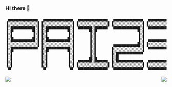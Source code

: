 ### Hi there 👋

<pre align="center">
 ▄▄▄▄▄▄▄▄▄▄▄  ▄▄▄▄▄▄▄▄▄▄▄  ▄▄▄▄▄▄▄▄▄▄▄  ▄▄▄▄▄▄▄▄▄▄▄  ▄▄▄▄▄▄▄▄▄▄▄  ▄▄▄▄▄▄▄▄▄▄▄ 
▐░░░░░░░░░░░▌▐░░░░░░░░░░░▌▐░░░░░░░░░░░▌▐░░░░░░░░░░░▌▐░░░░░░░░░░░▌▐░░░░░░░░░░░▌
▐░█▀▀▀▀▀▀▀█░▌▐░█▀▀▀▀▀▀▀█░▌ ▀▀▀▀█░█▀▀▀▀  ▀▀▀▀▀▀▀▀▀█░▌ ▀▀▀▀▀▀▀▀▀█░▌ ▀▀▀▀▀▀▀▀▀█░▌
▐░▌       ▐░▌▐░▌       ▐░▌     ▐░▌               ▐░▌          ▐░▌          ▐░▌
▐░█▄▄▄▄▄▄▄█░▌▐░█▄▄▄▄▄▄▄█░▌     ▐░▌               ▐░▌ ▄▄▄▄▄▄▄▄▄█░▌ ▄▄▄▄▄▄▄▄▄█░▌
▐░░░░░░░░░░░▌▐░░░░░░░░░░░▌     ▐░▌      ▄▄▄▄▄▄▄▄▄█░▌▐░░░░░░░░░░░▌▐░░░░░░░░░░░▌
▐░█▀▀▀▀▀▀▀▀▀ ▐░█▀▀▀▀▀▀▀█░▌     ▐░▌     ▐░░░░░░░░░░░▌ ▀▀▀▀▀▀▀▀▀█░▌ ▀▀▀▀▀▀▀▀▀█░▌
▐░▌          ▐░▌       ▐░▌     ▐░▌     ▐░█▀▀▀▀▀▀▀▀▀           ▐░▌          ▐░▌
▐░▌          ▐░▌       ▐░▌ ▄▄▄▄█░█▄▄▄▄ ▐░█▄▄▄▄▄▄▄▄▄  ▄▄▄▄▄▄▄▄▄█░▌ ▄▄▄▄▄▄▄▄▄█░▌
▐░▌          ▐░▌       ▐░▌▐░░░░░░░░░░░▌▐░░░░░░░░░░░▌▐░░░░░░░░░░░▌▐░░░░░░░░░░░▌
 ▀            ▀         ▀  ▀▀▀▀▀▀▀▀▀▀▀  ▀▀▀▀▀▀▀▀▀▀▀  ▀▀▀▀▀▀▀▀▀▀▀  ▀▀▀▀▀▀▀▀▀▀▀ 
</pre>

<img align="right" src="https://github-readme-stats.vercel.app/api?username=pai233&count_private=true&show_icons=true&&theme=darcula" />

![](https://github-readme-stats.vercel.app/api/top-langs/?username=pai233&layout=compact&theme=dark)

<!--
**pai233/pai233** is a ✨ _special_ ✨ repository because its `README.md` (this file) appears on your GitHub profile.

Here are some ideas to get you started:

- 🔭 I’m currently working on ...
- 🌱 I’m currently learning ...
- 👯 I’m looking to collaborate on ...
- 🤔 I’m looking for help with ...
- 💬 Ask me about ...
- 📫 How to reach me: ...
- 😄 Pronouns: ...
- ⚡ Fun fact: ...
-->
